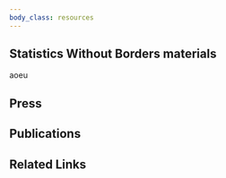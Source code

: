 ```yaml
---
body_class: resources
---
```


## Statistics Without Borders materials
aoeu

## Press

## Publications

## Related Links

